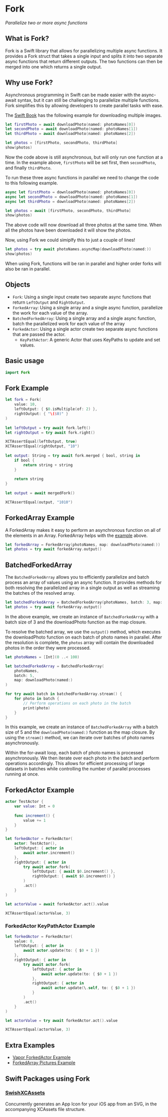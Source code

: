 # Fork

*Parallelize two or more async functions*

## What is Fork?

Fork is a Swift library that allows for parallelizing multiple async functions. It provides a Fork struct that takes a single input and splits it into two separate async functions that return different outputs. The two functions can then be merged into one which returns a single output.

## Why use Fork?

Asynchronous programming in Swift can be made easier with the async-await syntax, but it can still be challenging to parallelize multiple functions. Fork simplifies this by allowing developers to create parallel tasks with ease.

The [Swift Book](https://docs.swift.org/swift-book/LanguageGuide/Concurrency.html#ID641) has the following example for downloading multiple images.

```swift
let firstPhoto = await downloadPhoto(named: photoNames[0])
let secondPhoto = await downloadPhoto(named: photoNames[1])
let thirdPhoto = await downloadPhoto(named: photoNames[2])

let photos = [firstPhoto, secondPhoto, thirdPhoto]
show(photos)
```

Now the code above is still asynchronous, but will only run one function at a time. In the example above, `firstPhoto` will be set first, then `secondPhoto`, and finally `thirdPhoto`.

To run these three async functions in parallel we need to change the code to this following example.

```swift
async let firstPhoto = downloadPhoto(named: photoNames[0])
async let secondPhoto = downloadPhoto(named: photoNames[1])
async let thirdPhoto = downloadPhoto(named: photoNames[2])

let photos = await [firstPhoto, secondPhoto, thirdPhoto]
show(photos)
```

The above code will now download all three photos at the same time. When all the photos have been downloaded it will show the photos.

Now, using Fork we could simiplfy this to just a couple of lines!

```swift
let photos = try await photoNames.asyncMap(downloadPhoto(named:))
show(photos)
```

When using Fork, functions will be ran in parallel and higher order forks will also be ran in parallel.

## Objects 
- `Fork`: Using a single input create two separate async functions that return `LeftOutput` and `RightOutput`.
- `ForkedArray`: Using a single array and a single async function, parallelize the work for each value of the array.
- `BatchedForkedArray`: Using a single array and a single async function, batch the parallelized work for each value of the array
- `ForkedActor`: Using a single actor create two separate async functions that are passed the actor.
    - `KeyPathActor`: A generic Actor that uses KeyPaths to update and set values.

## Basic usage

```swift
import Fork
```

## Fork Example

```swift
let fork = Fork(
    value: 10,
    leftOutput: { $0.isMultiple(of: 2) },
    rightOutput: { "\($0)" }
)
        
let leftOutput = try await fork.left()
let rightOutput = try await fork.right()

XCTAssertEqual(leftOutput, true)
XCTAssertEqual(rightOutput, "10")
        
let output: String = try await fork.merged { bool, string in
    if bool {
        return string + string
    }
        
    return string
}
        
let output = await mergedFork()

XCTAssertEqual(output, "1010")
```

## ForkedArray Example

A ForkedArray makes it easy to perform an asynchronous function on all of the elements in an Array. ForkedArray helps with the [example](#why-use-fork) above.

```swift
let forkedArray = ForkedArray(photoNames, map: downloadPhoto(named:))
let photos = try await forkedArray.output()
```

## BatchedForkedArray 

The `BatchedForkedArray` allows you to efficiently parallelize and batch process an array of values using an async function. It provides methods for both resolving the parallelized array in a single output as well as streaming the batches of the resolved array.


```swift
let batchedForkedArray = BatchedForkedArray(photoNames, batch: 3, map: downloadPhoto(named:))
let photos = try await forkedArray.output()
```

In the above example, we create an instance of `BatchedForkedArray` with a batch size of 3 and the downloadPhoto function as the map closure.

To resolve the batched array, we use the `output()` method, which executes the downloadPhoto function on each batch of photo names in parallel. After the resolution is complete, the `photos` array will contain the downloaded photos in the order they were processed.


```swift
let photoNames = [Int](0 ..< 100)

let batchedForkedArray = BatchedForkedArray(
    photoNames,
    batch: 5,
    map: downloadPhoto(named:)
)

for try await batch in batchedForkedArray.stream() {
    for photo in batch {
        // Perform operations on each photo in the batch
        print(photo)
    }
}
```

In this example, we create an instance of `BatchedForkedArray` with a batch size of 5 and the `downloadPhoto(named:)` function as the map closure. By using the `stream()` method, we can iterate over batches of photo names asynchronously.

Within the for-await loop, each batch of photo names is processed asynchronously. We then iterate over each photo in the batch and perform operations accordingly. This allows for efficient processing of large datasets in batches while controlling the number of parallel processes running at once.

## ForkedActor Example

```swift
actor TestActor {
    var value: Int = 0
    
    func increment() {
        value += 1
    }
}

let forkedActor = ForkedActor(
    actor: TestActor(),
    leftOutput: { actor in
        await actor.increment()
    },
    rightOutput: { actor in
        try await actor.fork(
            leftOutput: { await $0.increment() },
            rightOutput: { await $0.increment() }
        )
        .act()
    }
)

let actorValue = await forkedActor.act().value

XCTAssertEqual(actorValue, 3)
```

### ForkedActor KeyPathActor<Int> Example

```swift
let forkedActor = ForkedActor(
    value: 0,
    leftOutput: { actor in
        await actor.update(to: { $0 + 1 })
    },
    rightOutput: { actor in
        try await actor.fork(
            leftOutput: { actor in
                await actor.update(to: { $0 + 1 })
            },
            rightOutput: { actor in
                await actor.update(\.self, to: { $0 + 1 })
            }
        )
        .act()
    }
)

let actorValue = try await forkedActor.act().value

XCTAssertEqual(actorValue, 3)
```

## Extra Examples

- [Vapor ForkedActor Example](https://github.com/0xLeif/VaporForkDemo)
- [ForkedArray Pictures Example](https://github.com/0xLeif/ForkedArrayPicturesExample)

## Swift Packages using Fork

### [SwishXCAssets](https://github.com/FullQueueDeveloper/SwishXCAssets)

Concurrently generates an App Icon for your iOS app from an SVG, in the accompanying XCAssets file structure. 
